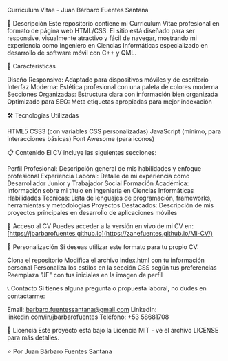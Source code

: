Curriculum Vitae - Juan Bárbaro Fuentes Santana

📄 Descripción
Este repositorio contiene mi Curriculum Vitae profesional en formato de página web HTML/CSS. El sitio está diseñado para ser responsive, visualmente atractivo y fácil de navegar, mostrando mi experiencia como Ingeniero en Ciencias Informáticas especializado en desarrollo de software móvil con C++ y QML.

🚀 Características

Diseño Responsivo: Adaptado para dispositivos móviles y de escritorio
Interfaz Moderna: Estética profesional con una paleta de colores moderna
Secciones Organizadas: Estructura clara con información bien organizada
Optimizado para SEO: Meta etiquetas apropiadas para mejor indexación

🛠️ Tecnologías Utilizadas

HTML5
CSS3 (con variables CSS personalizadas)
JavaScript (mínimo, para interacciones básicas)
Font Awesome (para iconos)

📋 Contenido
El CV incluye las siguientes secciones:

Perfil Profesional: Descripción general de mis habilidades y enfoque profesional
Experiencia Laboral: Detalle de mi experiencia como Desarrollador Junior y Trabajador Social
Formación Académica: Información sobre mi título en Ingeniería en Ciencias Informáticas
Habilidades Técnicas: Lista de lenguajes de programación, frameworks, herramientas y metodologías
Proyectos Destacados: Descripción de mis proyectos principales en desarrollo de aplicaciones móviles

🔗 Acceso al CV
Puedes acceder a la versión en vivo de mi CV en: [https://jbarbarofuentes.github.io](https://zanefuentes.github.io/Mi-CV/)

📝 Personalización
Si deseas utilizar este formato para tu propio CV:

Clona el repositorio
Modifica el archivo index.html con tu información personal
Personaliza los estilos en la sección CSS según tus preferencias
Reemplaza "JF" con tus iniciales en la imagen de perfil

📞 Contacto
Si tienes alguna pregunta o propuesta laboral, no dudes en contactarme:

Email: barbaro.fuentessantana@gmail.com
LinkedIn: linkedin.com/in/jbarbarofuentes
Teléfono: +53 58681708

📜 Licencia
Este proyecto está bajo la Licencia MIT - ve el archivo LICENSE para más detalles.

⭐️ Por Juan Bárbaro Fuentes Santana
